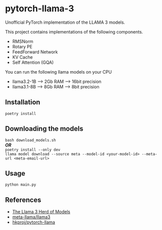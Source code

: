 # pytorch-llama-3

Unofficial PyTorch implementation of the LLAMA 3 models. 

This project contains implementations of the following components.
- RMSNorm
- Rotary PE
- FeedForward Network
- KV Cache
- Self Attention (GQA)

You can run the following llama models on your CPU
- llama3.2-1B --> 2Gb RAM --> 16bit precision
- llama3.1-8B --> 8Gb RAM --> 8bit precision

## Installation
`poetry install`

## Downloading the models
`bash download_models.sh`<br>
<i><b>OR</b></i><br>
`poetry install --only dev`<br>
`llama model download --source meta --model-id <your-model-id> --meta-url <meta-email-url>`

## Usage
```python main.py```

## References

- [The Llama 3 Herd of Models](https://arxiv.org/pdf/2407.21783)
- [meta-llama/llama3](https://github.com/meta-llama/llama3)
- [hkproj/pytorch-llama](https://github.com/hkproj/pytorch-llama)
